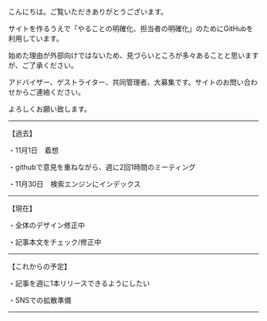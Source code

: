 こんにちは。ご覧いただきありがとうございます。

サイトを作るうえで「やることの明確化、担当者の明確化」のためにGitHubを利用しています。

始めた理由が外部向けではないため、見づらいところが多々あることと思いますが、ご了承ください。

アドバイザー、ゲストライター、共同管理者、大募集です。サイトのお問い合わせからご連絡ください。

よろしくお願い致します。

-------------------

【過去】

・11月1日　着想

・githubで意見を重ねながら、週に2回1時間のミーティング

・11月30日　検索エンジンにインデックス

-------------------

【現在】

・全体のデザイン修正中

・記事本文をチェック/修正中

-------------------

【これからの予定】

・記事を週に1本リリースできるようにしたい

・SNSでの拡散準備

-------------------
